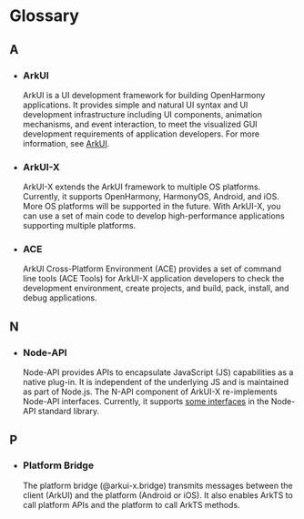 # Glossary

## A

- ### ArkUI

  ArkUI is a UI development framework for building OpenHarmony applications. It provides simple and natural UI syntax and UI development infrastructure including UI components, animation mechanisms, and event interaction, to meet the visualized GUI development requirements of application developers. For more information, see [ArkUI](https://developer.harmonyos.com/en/develop/arkUI/).

- ### ArkUI-X

  ArkUI-X extends the ArkUI framework to multiple OS platforms. Currently, it supports OpenHarmony, HarmonyOS, Android, and iOS. More OS platforms will be supported in the future. With ArkUI-X, you can use a set of main code to develop high-performance applications supporting multiple platforms.

- ### ACE

  ArkUI Cross-Platform Environment (ACE) provides a set of command line tools (ACE Tools) for ArkUI-X application developers to check the development environment, create projects, and build, pack, install, and debug applications.

## N

- ### Node-API

  Node-API provides APIs to encapsulate JavaScript (JS) capabilities as a native plug-in. It is independent of the underlying JS and is maintained as part of Node.js. The N-API component of ArkUI-X re-implements Node-API interfaces. Currently, it supports [some interfaces](./application-dev/reference/native-lib/third_party_napi/napi.md) in the Node-API standard library.

## P

- ### Platform Bridge

  The platform bridge (@arkui-x.bridge) transmits messages between the client (ArkUI) and the platform (Android or iOS). It also enables ArkTS to call platform APIs and the platform to call ArkTS methods.
